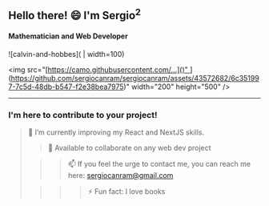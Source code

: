  ## Hello there! 😄 I'm Sergio<sup>2</sup>

 #### Mathematician and Web Developer 
![calvin-and-hobbes]( | width=100)

<img src="[[https://camo.githubusercontent.com/...]()" ](https://github.com/sergiocanram/sergiocanram/assets/43572682/6c351997-7c5d-48db-b547-f2e38bea7975)](https://github.com/sergiocanram/sergiocanram/assets/43572682/6c351997-7c5d-48db-b547-f2e38bea7975)" width="200" height="500" />

---
  
 ### I'm here to contribute to your project!

> 🌱 I’m currently improving my React and NextJS skills.
> 
>> 👯 Available to collaborate on any web dev project 
> 
>>> 📫 If you feel the urge to contact me, you can reach me here: sergiocanram@gmail.com 
> 
>>>> ⚡ Fun fact: I love books 

